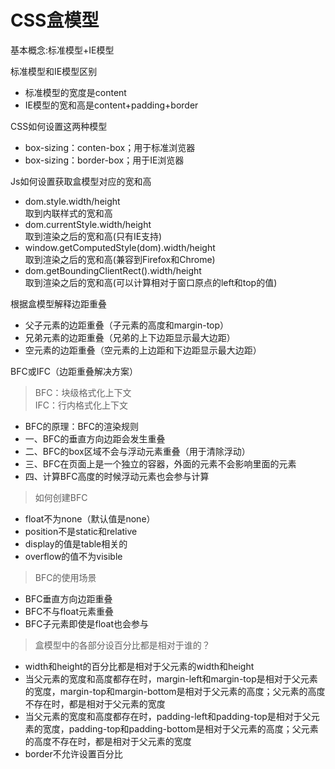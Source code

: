 CSS盒模型
=====
基本概念:标准模型+IE模型

标准模型和IE模型区别<br>
* 标准模型的宽度是content
* IE模型的宽和高是content+padding+border

CSS如何设置这两种模型<br>
* box-sizing：conten-box；用于标准浏览器
* box-sizing：border-box；用于IE浏览器

Js如何设置获取盒模型对应的宽和高<br>
* dom.style.width/height<br>
  取到内联样式的宽和高
* dom.currentStyle.width/height<br>
  取到渲染之后的宽和高(只有IE支持)
* window.getComputedStyle(dom).width/height<br>
  取到渲染之后的宽和高(兼容到Firefox和Chrome)
* dom.getBoundingClientRect().width/height<br>
  取到渲染之后的宽和高(可以计算相对于窗口原点的left和top的值)
    
根据盒模型解释边距重叠<br>
* 父子元素的边距重叠（子元素的高度和margin-top）
* 兄弟元素的边距重叠（兄弟的上下边距显示最大边距）
* 空元素的边距重叠（空元素的上边距和下边距显示最大边距）

BFC或IFC（边距重叠解决方案）<br>
>BFC：块级格式化上下文<br>
>IFC：行内格式化上下文
* BFC的原理：BFC的渲染规则
* 一、BFC的垂直方向边距会发生重叠
* 二、BFC的box区域不会与浮动元素重叠（用于清除浮动）
* 三、BFC在页面上是一个独立的容器，外面的元素不会影响里面的元素
* 四、计算BFC高度的时候浮动元素也会参与计算
>如何创建BFC
* float不为none（默认值是none）
* position不是static和relative
* display的值是table相关的
* overflow的值不为visible
>BFC的使用场景
* BFC垂直方向边距重叠
* BFC不与float元素重叠
* BFC子元素即使是float也会参与
>盒模型中的各部分设百分比都是相对于谁的？
* width和height的百分比都是相对于父元素的width和height
* 当父元素的宽度和高度都存在时，margin-left和margin-top是相对于父元素的宽度，margin-top和margin-bottom是相对于父元素的高度；父元素的高度不存在时，都是相对于父元素的宽度
* 当父元素的宽度和高度都存在时，padding-left和padding-top是相对于父元素的宽度，padding-top和padding-bottom是相对于父元素的高度；父元素的高度不存在时，都是相对于父元素的宽度
* border不允许设置百分比